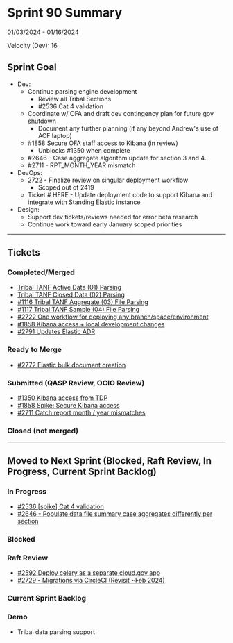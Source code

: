 # Sprint 90 Summary
01/03/2024 - 01/16/2024

Velocity (Dev): 16

## Sprint Goal
* Dev:
    * Continue parsing engine development
        * Review all Tribal Sections
        * #2536 Cat 4 validation
    * Coordinate w/ OFA and draft dev contingency plan for future gov shutdown
        - Document any further planning (if any beyond Andrew's use of ACF laptop)
    * #1858 Secure OFA staff access to Kibana (in review)
        * Unblocks #1350 when complete
    * #2646 - Case aggregate algorithm update for section 3 and 4.
    * #2711 - RPT_MONTH_YEAR mismatch
* DevOps:
    * 2722 - Finalize review on singular deployment workflow 
        * Scoped out of 2419
    * Ticket # HERE - Update deployment code to support Kibana and integrate with Standing Elastic instance
* Design: 
    * Support dev tickets/reviews needed for error beta research
    * Continue work toward early January scoped priorities

---

## Tickets
### Completed/Merged
* [Tribal TANF Active Data (01) Parsing](https://app.zenhub.com/workspaces/sprint-board-5f18ab06dfd91c000f7e682e/issues/gh/raft-tech/tanf-app/1114)
* [Tribal TANF Closed Data (02) Parsing](https://app.zenhub.com/workspaces/sprint-board-5f18ab06dfd91c000f7e682e/issues/gh/raft-tech/tanf-app/1115)
* [#1116 Tribal TANF Aggregate (03) File Parsing](https://app.zenhub.com/workspaces/sprint-board-5f18ab06dfd91c000f7e682e/issues/gh/raft-tech/tanf-app/1116)
* [#1117 Tribal TANF Sample (04) File Parsing](https://app.zenhub.com/workspaces/sprint-board-5f18ab06dfd91c000f7e682e/issues/gh/raft-tech/tanf-app/1117)
* [#2722 One workflow for deploying any branch/space/environment](https://app.zenhub.com/workspaces/sprint-board-5f18ab06dfd91c000f7e682e/issues/gh/raft-tech/tanf-app/2722)
* [#1858 Kibana access + local development changes](https://app.zenhub.com/workspaces/sprint-board-5f18ab06dfd91c000f7e682e/issues/gh/raft-tech/tanf-app/2759)
* [#2791 Updates Elastic ADR](https://app.zenhub.com/workspaces/sprint-board-5f18ab06dfd91c000f7e682e/issues/gh/raft-tech/tanf-app/2791)


### Ready to Merge
* [#2772 Elastic bulk document creation](https://app.zenhub.com/workspaces/sprint-board-5f18ab06dfd91c000f7e682e/issues/gh/raft-tech/tanf-app/2772)





### Submitted (QASP Review, OCIO Review)
* [#1350 Kibana access from TDP](https://app.zenhub.com/workspaces/sprint-board-5f18ab06dfd91c000f7e682e/issues/gh/raft-tech/tanf-app/1350)
* [#1858 Spike: Secure Kibana access](https://app.zenhub.com/workspaces/sprint-board-5f18ab06dfd91c000f7e682e/issues/gh/raft-tech/tanf-app/1858)
* [#2711 Catch report month / year mismatches](https://app.zenhub.com/workspaces/sprint-board-5f18ab06dfd91c000f7e682e/issues/gh/raft-tech/tanf-app/2711)



### Closed (not merged)



---

## Moved to Next Sprint (Blocked, Raft Review, In Progress, Current Sprint Backlog)
### In Progress

* [#2536 [spike] Cat 4 validation](https://app.zenhub.com/workspaces/sprint-board-5f18ab06dfd91c000f7e682e/issues/gh/raft-tech/tanf-app/2536)
* [#2646 - Populate data file summary case aggregates differently per section](https://app.zenhub.com/workspaces/sprint-board-5f18ab06dfd91c000f7e682e/issues/gh/raft-tech/tanf-app/2646)





### Blocked


### Raft Review

* [#2592 Deploy celery as a separate cloud.gov app](https://app.zenhub.com/workspaces/sprint-board-5f18ab06dfd91c000f7e682e/issues/gh/raft-tech/tanf-app/2592)
* [#2729 - Migrations via CircleCI (Revisit ~Feb 2024)](https://app.zenhub.com/workspaces/sprint-board-5f18ab06dfd91c000f7e682e/issues/gh/raft-tech/tanf-app/2729)





### Current Sprint Backlog


### Demo
- Tribal data parsing support
